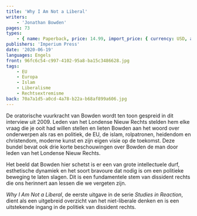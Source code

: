 ```yaml
---
title: 'Why I Am Not a Liberal'
writers:
    - 'Jonathan Bowden'
pages: 73
types:
    - { name: Paperback, price: 14.99, import_price: { currency: USD, amount: 12.0 }, isbn: 978-0-648859-30-7, size: { height: 178, width: 108, depth: 5 }, supplier: 'Ex Libris' }
publishers: 'Imperium Press'
date: '2020-06-19'
languages: Engels
front: 96fc6c54-c997-4102-95a8-ba15c3486628.jpg
tags:
    - EU
    - Europa
    - Islam
    - Liberalisme
    - Rechtsextremisme
back: 70a7a1d5-a0cd-4a78-b22a-b68af899a606.jpg
---
```


De oratorische vuurkracht van Bowden wordt ten toon gespreid in dit interview uit 2009. Leden van het Londense Nieuw Rechts stelden hem elke vraag die je ooit had willen stellen en lieten Bowden aan het woord over onderwerpen als ras en politiek, de EU, de islam, rolpatronen, heidendom en christendom, moderne kunst en zijn eigen visie op de toekomst. Deze bundel bevat ook drie korte beschouwingen over Bowden de man door leden van het Londense Nieuw Rechts.

Het beeld dat Bowden hier schetst is er een van grote intellectuele durf, esthetische dynamiek en het soort bravoure dat nodig is om een politieke beweging te laten slagen. Dit is een fundamentele stem van dissident rechts die ons herinnert aan lessen die we vergeten zijn.

*Why I Am Not a Liberal*, de eerste uitgave in de serie *Studies in Reaction*, dient als een uitgebreid overzicht van het niet-liberale denken en is een uitstekende ingang in de politiek van dissident rechts.

